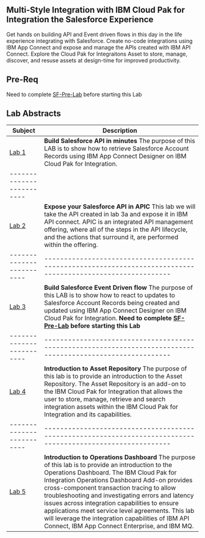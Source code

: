 ## Multi-Style Integration with IBM Cloud Pak for Integration the Salesforce Experience
Get hands on building API and Event driven flows in this day in the life experience integrating with Salesforce. Create no-code integrations using IBM App Connect and expose and manage the APIs created with IBM API Connect. Explore the Cloud Pak for Integraitons Asset  to store, manage, discover, and resuse assets at design-time for improved productivity. 

## Pre-Req
Need to complete [SF-Pre-Lab](https://integrationsuperhero.github.io/prework/SNow-Pre-Lab/SNow-Pre-Lab) before starting this Lab 

## Lab Abstracts

|  Subject                            | Description                                            |                                                               
|-------------------------|------------------------------------------------------------------------------------------------------------|
| [Lab 1](Lab_3a/ReadMe.md)       | **Build Salesforce API in minutes** The purpose of this LAB is to show how to retrieve Salesforce Account Records using IBM App Connect Designer on IBM Cloud Pak for Integration. 
|-------------------------|
| [Lab 2](Lab_3b/ReadMe.md)       | **Expose your Salesforce API in APIC** This lab we will take the API created in lab 3a and expose it in IBM API connect.  APIC is an integrated API management offering, where all of the steps in the API lifecycle, and the actions that surround it, are performed within the offering.
|-------------------------|------------------------------------------------------------------------------------------------------------|
| [Lab 3](Lab_3c/ReadMe.md)       | **Build Salesforce Event Driven flow** The purpose of this LAB is to show how to react to updates to Salesforce Account Records being created and updated  using IBM App Connect Designer on IBM Cloud Pak for Integration. **Need to complete [SF-Pre-Lab](SF-Pre-Lab/SF-Pre-Lab.md) before starting this Lab** 
|-------------------------|------------------------------------------------------------------------------------------------------------|
| [Lab 4](Lab_5a/ReadMe.md)       |**Introduction to Asset Repository** The purpose of this lab is to provide an introduction to the Asset Repository. The Asset Repository is an add-on to the IBM Cloud Pak for Integration that allows the user to store, manage, retrieve and search integration assets within the IBM Cloud Pak for Integration and its capabilities.
|-------------------------|------------------------------------------------------------------------------------------------------------|
| [Lab 5](Lab_6a/ReadMe.md)       |**Introduction to Operations Dashboard** The purpose of this lab is to provide an introduction to the Operations Dashboard. The IBM Cloud Pak for Integration Operations Dashboard Add-on provides cross-component transaction tracing to allow troubleshooting and investigating errors and latency issues across integration capabilities to ensure applications meet service level agreements.  This lab will leverage the integration capabilities of IBM API Connect, IBM App Connect Enterprise, and IBM MQ. 
